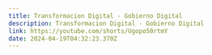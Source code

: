 ```yaml
---
title: Transformacion Digital - Gobierno Digital
description: Transformacion Digital - Gobierno Digital
link: https://youtube.com/shorts/Ugopo50rtmY
date: 2024-04-19T04:32:23.370Z
---
```

